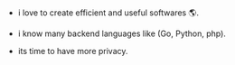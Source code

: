 - i love to create efficient and useful softwares 🌎.
  
- i know many backend languages like (Go, Python, php).
  
- its time to have more privacy.
